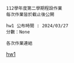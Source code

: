 ```
112學年度第二學期程設作業
每次作業皆於截止後公開
```
```
hw1 公布時間 : 2024/03/27
分數：None 
```

```
各次作業連結
```
[hw1](https://drive.google.com/file/d/1Wdv4nLaoXsXFZX17OleQpllvq5ii_n08/view)
